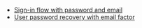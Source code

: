 * [Sign-in flow with password and email](/docs/guides/oie-embedded-sdk-use-case-sign-in-pwd-email/nodejs/main/)
* [User password recovery with email factor](/docs/guides/oie-embedded-sdk-use-case-pwd-recovery-mfa/nodejs/main/)
